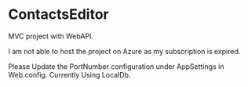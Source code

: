 # ContactsEditor
MVC project with WebAPI.

I am not able to host the project on Azure as my subscription is expired.

Please Update the PortNumber configuration under AppSettings in Web.config. Currently Using LocalDb.
